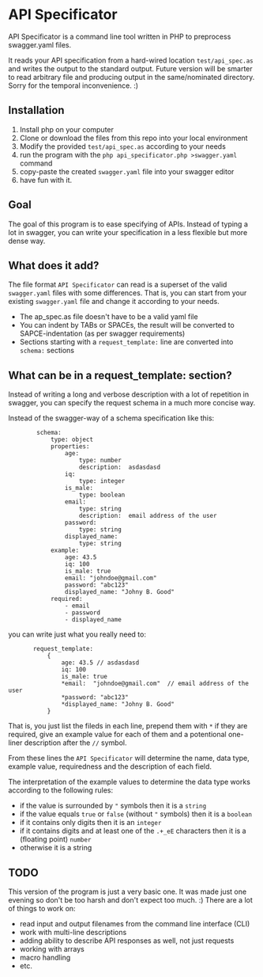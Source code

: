 # API Specificator

API Specificator is a command line tool written in PHP to preprocess swagger.yaml files. 

It reads your API specification from a hard-wired location `test/api_spec.as` and writes the output to the standard output. 
Future version will be smarter to read arbitrary file and producing output in the same/nominated directory. Sorry for the temporal inconvenience. :)

## Installation ##

1. Install php on your computer
1. Clone or download the files from this repo into your local environment
1. Modify the provided `test/api_spec.as` according to your needs
1. run the program with the `php api_specificator.php >swagger.yaml` command
1. copy-paste the created `swagger.yaml` file into your swagger editor
1. have fun with it.

## Goal ##

The goal of this program is to ease specifying of APIs. 
Instead of typing a lot in swagger, you can write your specification in a less flexible but more dense way.

## What does it add? ##

The file format `API Specificator` can read is a superset of the valid `swagger.yaml` files with some differences. 
That is, you can start from your existing `swagger.yaml` file and change it according to your needs.

* The ap_spec.as file doesn't have to be a valid yaml file
* You can indent by TABs or SPACEs, the result will be converted to SAPCE-indentation (as per swagger requirements)
* Sections starting with a `request_template:` line are converted into `schema:` sections 

## What can be in a request_template: section? ##

Instead of writing a long and verbose description with a lot of repetition in swagger, you can specify the request schema in a much more concise way. 

Instead of the swagger-way of a schema specification like this:

```
        schema:
            type: object
            properties:
                age:
                    type: number
                    description:  asdasdasd
                iq:
                    type: integer
                is_male:
                    type: boolean
                email:
                    type: string
                    description:  email address of the user
                password:
                    type: string
                displayed_name:
                    type: string
            example:
                age: 43.5
                iq: 100
                is_male: true
                email: "johndoe@gmail.com"
                password: "abc123"
                displayed_name: "Johny B. Good"
            required:
                - email
                - password
                - displayed_name
```
 you can write just what you really need to:
 
 ```
		request_template:
			{
				age: 43.5 // asdasdasd
				iq: 100
				is_male: true
				*email:  "johndoe@gmail.com"  // email address of the user
				*password: "abc123"
				*displayed_name: "Johny B. Good"
			}
```

That is, you just list the fileds in each line, prepend them with `*` if they are required, give an example value for each of them and a potentional one-liner description after the `//` symbol.

From these lines the `API Specificator` will determine the name, data type, example value, requiredness and the description of each field. 

The interpretation of the example values to determine the data type works according to the following rules:
- if the value is surrounded by `"` symbols then it is a `string`
- if the value equals `true` or `false` (without `"` symbols) then it is a `boolean`
- if it contains only digits then it is an `integer`
- if it contains digits and at least one of the `.+_eE` characters then it is a (floating point) `number` 
- otherwise it is a string

## TODO ##

This version of the program is just a very basic one. It was made just one evening so don't be too harsh and don't expect too much. :) 
There are a lot of things to work on:

- read input and output filenames from the command line interface (CLI)
- work with multi-line descriptions
- adding ability to describe API responses as well, not just requests
- working with arrays
- macro handling
- etc.

